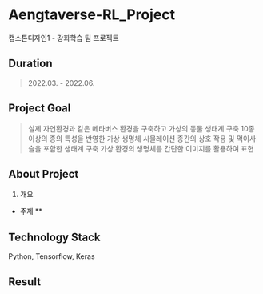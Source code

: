 # Aengtaverse-RL_Project
캡스톤디자인1 - 강화학습 팀 프로젝트

## Duration
> 2022.03. - 2022.06.

## Project Goal
> 실제 자연환경과 같은 메타버스 환경을 구축하고 가상의 동물 생태계 구축
> 10종 이상의 종의 특성을 반영한 가상 생명체 시뮬레이션
> 종간의 상호 작용 및 먹이사슬을 포함한 생태계 구축
> 가상 환경의 생명체를 간단한 이미지를 활용하여 표현

## About Project
1. 개요
* 주제
** 

## Technology Stack
Python, Tensorflow, Keras

## Result
